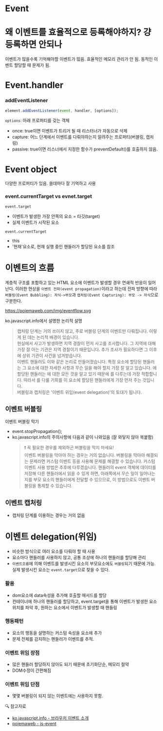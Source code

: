 # Event

# 왜 이벤트를 효율적으로 등록해야하지? 걍 등록하면 안되나

이벤트가 많을수록 기억해야할 이벤트가 많음. 효율적인 메모리 관리가 안 됨.
동적인 이벤트 할당할 때 문제가 됨.

# Event.handler

### addEventListener

```js
element.addEventListener(event, handler, [options]);
```

`options`: 아래 프로퍼티를 갖는 객체

- once: true이면 이벤트가 트리거 될 때 리스터너가 자동으로 삭제
- capture: 어느 단계에서 이벤트를 다뤄야하는지 알려주는 프로퍼티(버블링, 캡처링)
- passive: true이면 리스너에서 지정한 함수가 preventDefault()를 호출하지 않음.

# Event object

다양한 프로퍼티가 있음. 쓸데마다 잘 기억하고 사용

### event.currentTarget vs evnet.target

`event.target`

- 이벤트가 발생한 가장 안쪽의 요소 = 타깃(target)
- 실제 이벤트가 시작된 요소

`event.currentTarget`

- this
- '현재'요소로, 현재 실행 중인 핸들러가 할당된 요소를 참조

# 이벤트의 흐름

계층적 구조를 포함하고 있는 HTML 요소에 이벤트가 발생할 경우 연쇄적 반응이 일어난다. 이러한 현상을 `이벤트 전파(event propagation)`이라고 하는데 전파 방향에 따라 `버블링(Event Bubbling): 자식->부모`과 `캡처링(Event Capturing): 부모 -> 자식`으로 구분한다.

https://poiemaweb.com/img/eventflow.svg

ko.javascript.info에서 설명한 논리적 설명

> 캡처링 단계는 거의 쓰이지 않고, 주로 버블링 단계의 이벤트만 다뤄집니다. 이렇게 된 데는 논리적 배경이 있습니다. </br> 현실에서 사고가 발생하면 지역 경찰이 먼저 사고를 조사합니다. 그 지역에 대해 가장 잘 아는 기관은 지역 경찰이기 때문입니다. 추가 조사가 필요하다면 그 이후에 상위 기관이 사건을 넘겨받습니다. </br> 이벤트 핸들러도 이와 같은 논리로 만들어졌습니다. 특정 요소에 할당된 핸들러는 그 요소에 대한 자세한 사항과 무슨 일을 해야 할지 가장 잘 알고 있습니다. <td>에 할당된 핸들러는 <td>에 대한 모든 것을 알고 있기 때문에 <td>를 다루는데 가장 적합합니다. 따라서 <td>를 다룰 기회를 이 요소에 할당된 핸들러에게 가장 먼저 주는 것입니다. </br> 버블링과 캡처링은 '이벤트 위임(event delegation)'의 토대가 됩니다.

## 이벤트 버블링

이벤트 버블링 막기

- event.stopPropagation();
- ko.javascript.info의 주의사항에 다음과 같이 나와있음 (잘 와닿지 않아 복붙함)
  > ❗️ 꼭 필요한 경우를 제외하곤 버블링을 막지 마세요! </br> 이벤트 버블링을 막아야 하는 경우는 거의 없습니다. 버블링을 막아야 해결되는 문제라면 커스텀 이벤트 등을 사용해 문제를 해결할 수 있습니다. 커스텀 이벤트 사용 방법은 추후에 다루겠습니다. 핸들러의 event 객체에 데이터를 저장해 다른 핸들러에서 읽을 수 있게 하면, 아래쪽에서 무슨 일이 일어나는지를 부모 요소의 핸들러에게 전달할 수 있으므로, 이 방법으로도 이벤트 버블링을 통제할 수 있습니다.

## 이벤트 캡처링

- 캡처링 단계를 이용하는 경우는 거의 없음

# 이벤트 delegation(위임)

- 비슷한 방식으로 여러 요소를 다뤄야 할 때 사용
- 요소마다 핸들러를 사용하지 않고, 공통 조상에 하나의 핸들러를 할당해 관리
- `이벤트흐름`에 의해 이벤트를 발생시킨 요소의 부모요소에도 `버블링`되기 때문에 가능. 실제 발생시킨 요소는 `event.target`으로 찾을 수 있다.

### 활용

- dom요소에 data속성을 추가해 호출할 매서드를 할당
- 컨테이너에 하나의 핸들러를 할당하고, event.target을 통해 이벤트가 발생한 요소 위치를 파악 후, 원하는 요소에서 이벤트가 발생할 때 핸들링

### 행동패턴

- 요소의 행동을 설명하는 커스텀 속성을 요소에 추가
- 문제 전체를 감지하는 핸들러가 이벤트를 추적.

### 이벤트 위임 장점

- 많은 핸들러 할당하지 않아도 되기 때문에 초기화단순, 메모리 절약
- DOM수정이 간편해짐

### 이벤트 위임 단점

- 몇몇 버블링이 되지 않는 이벤트에는 사용하지 못함.

🔍 참고자료

- [ko.javascript.info - 브라우저 이벤트 소개](https://ko.javascript.info/introduction-browser-events)
- [poiemaweb - js-event](https://poiemaweb.com/js-event)
